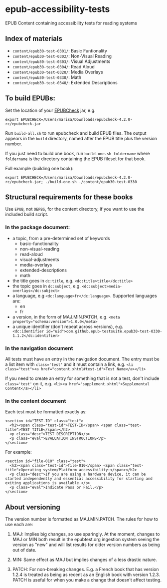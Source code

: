 epub-accessibility-tests
========================

EPUB Content containing accessibility tests for reading systems

## Index of materials

* `content/epub30-test-0301/`: Basic Funtionality
* `content/epub30-test-0302/`: Non-Visual Reading
* `content/epub30-test-0303/`: Visual Adjustments
* `content/epub30-test-0304/`: Read Aloud
* `content/epub30-test-0320/`: Media Overlays 
* `content/epub30-test-0330/`: Math
* `content/epub30-test-0340/`: Extended Descriptions

## To build EPUBs:

Set the location of your [EPUBCheck](https://github.com/w3c/epubcheck) jar, e.g. 
```
export EPUBCHECK=/Users/marisa/Downloads/epubcheck-4.2.0-rc/epubcheck.jar
```

Run `build-all.sh` to run epubcheck and build EPUB files. The output appears in the `build` directory, named after the EPUB title plus the version number.

If you just need to build one book, run `build-one.sh foldername` where `foldername` is the directory containing the EPUB fileset for that book.

Full example (building one book):

```
export EPUBCHECK=/Users/marisa/Downloads/epubcheck-4.2.0-rc/epubcheck.jar; ./build-one.sh ./content/epub30-test-0330
```

## Structural requirements for these books

Use `EPUB`, not `OEPBS`, for the content directory, if you want to use the included build script.

### In the package document:

- a topic, from a pre-determined set of keywords
  - basic-functionality
  - non-visual-reading
  - read-aloud
  - visual-adjustments
  - media-overlays
  - extended-descriptions
  - math
- the title goes in `dc:title`, e.g.
```<dc:title>title</dc:title>```
- the topic goes in `dc:subject`, e.g.
```<dc:subject>media-overlays</dc:subject>```
- a language, e.g ```<dc:language>fr</dc:language>```. Supported languages are:
  - en
  - fr
- a version, in the form of MAJ.MIN.PATCH, e.g.
```<meta property="schema:version">1.0.0</meta>```
- a unique identifier (don't repeat across versions), e.g.
```    <dc:identifier id="uid">com.github.epub-testsuite.epub30-test-0330-1.1.2</dc:identifier>```

### In the navigation document

All tests must have an entry in the navigation document. The entry must be a list item with `class='test'` and it must contain a link, e.g.
```<li class="test"><a href="content.xhtml#test-id">Test Name</a></li>```

If you need to create an entry for something that is not a test, don't include `class='test'` on it, e.g.
```<li><a href="supplement.xhtml">Supplemental Content</a></li>```


### In the content document

Each test must be formatted exactly as:

```
<section id="TEST-ID" class="test">
  <h2><span class="test-id">TEST-ID</span> <span class="test-title">TEST TITLE</span></h2>
  <p class="desc">TEST DESCRIPTION</p>
  <p class="eval">EVALUATION INSTRUCTIONS</p>
</section>
```

For example:

```
<section id="file-010" class="test">
  <h2><span class="test-id">file-010</span> <span class="test-title">Operating system/Platform accessibility:</span></h2>
  <p class="desc">If you are using a hardware device, it can be started independently and essential accessibility for starting and exiting applications is available.</p>
  <p class="eval">Indicate Pass or Fail.</p>
</section>
```

## About versioning

The version number is formatted as MAJ.MIN.PATCH. The rules for how to use each are:

1. MAJ: Implies big changes, so use sparingly. At the moment, changes to MAJ or MIN both result in the epubtest.org ingestion system seeing the version as "new" and will list results for older version numbers as being out of date.

2. MIN: Same effect as MAJ but implies changes of a less drastic nature.

3. PATCH: For non-breaking changes. E.g. a French book that has version 1.2.4 is treated as being as recent as an English book with version 1.2.3. PATCH is useful for when you make a change that doesn't affect testing.
